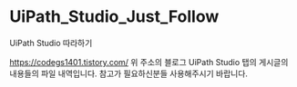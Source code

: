 # UiPath_Studio_Just_Follow

UiPath Studio 따라하기

https://codegs1401.tistory.com/
위 주소의 블로그 UiPath Studio 탭의 게시글의 내용들의 파일 내역입니다.
참고가 필요하신분들 사용해주시기 바랍니다.
